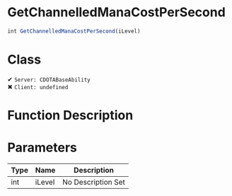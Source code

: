 # GetChannelledManaCostPerSecond
```js	
int GetChannelledManaCostPerSecond(iLevel)
```
# Class
✔ `Server: CDOTABaseAbility`  
✖ `Client: undefined`  

# Function Description

# Parameters
Type|Name|Description
--|--|--
int|iLevel|No Description Set
